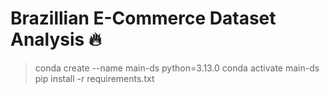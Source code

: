 # Brazillian E-Commerce Dataset Analysis 🔥

> conda create --name main-ds python=3.13.0
conda activate main-ds
pip install -r requirements.txt
